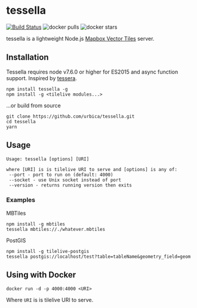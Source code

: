 # tessella

[![Build Status](https://travis-ci.org/urbica/tessella.svg?branch=master)](https://travis-ci.org/urbica/tessella)
![docker pulls](https://img.shields.io/docker/pulls/urbica/tessella.svg)
![docker stars](https://img.shields.io/docker/stars/urbica/tessella.svg)

tessella is a lightweight Node.js [Mapbox Vector Tiles](https://github.com/mapbox/vector-tile-spec) server.

## Installation

Tessella requires node v7.6.0 or higher for ES2015 and async function support.
Inspired by [tessera](https://github.com/mojodna/tessera).

```shell
npm install tessella -g
npm install -g <tilelive modules...>
```

...or build from source

```shell
git clone https://github.com/urbica/tessella.git
cd tessella
yarn
```

## Usage

```shell
Usage: tessella [options] [URI]

where [URI] is is tilelive URI to serve and [options] is any of:
 --port - port to run on (default: 4000)
 --socket - use Unix socket instead of port
 --version - returns running version then exits
```

### Examples

MBTiles

```shell
npm install -g mbtiles
tessella mbtiles://./whatever.mbtiles
```

PostGIS

```shell
npm install -g tilelive-postgis
tessella postgis://localhost/test?table=tableName&geometry_field=geom
```

## Using with Docker

```shell
docker run -d -p 4000:4000 <URI>
```

Where `URI` is is tilelive URI to serve.
